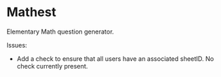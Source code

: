 # Mathest
Elementary Math question generator.

Issues:
- Add a check to ensure that all users have an associated sheetID. No check currently present.
